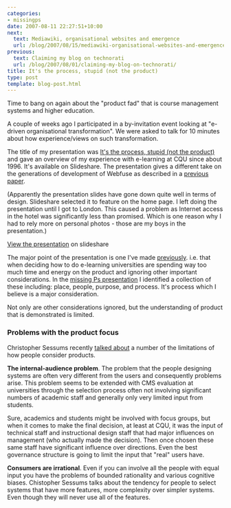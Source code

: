 ```yaml
---
categories:
- missingps
date: 2007-08-11 22:27:51+10:00
next:
  text: Mediawiki, organisational websites and emergence
  url: /blog/2007/08/15/mediawiki-organisational-websites-and-emergence/
previous:
  text: Claiming my blog on technorati
  url: /blog/2007/08/01/claiming-my-blog-on-technorati/
title: It's the process, stupid (not the product)
type: post
template: blog-post.html
---
```

Time to bang on again about the "product fad" that is course management systems and higher education.

A couple of weeks ago I participated in a by-invitation event looking at "e-driven organisational transformation". We were asked to talk for 10 minutes about how experience/views on such transformation.

The title of my presentation was [It's the process, stupid (not the product)](http://www.slideshare.net/davidj/its-the-process-stupid-not-the-product) and gave an overview of my experience with e-learning at CQU since about 1996. It's available on Slideshare. The presentation gives a different take on the generations of development of Webfuse as described in a [previous paper](http://cq-pan.cqu.edu.au/david-jones/Publications/Papers_and_Books/formulation.pdf).

(Apparently the presentation slides have gone down quite well in terms of design. Slideshare selected it to feature on the home page. I left doing the presentation until I got to London. This caused a problem as Internet access in the hotel was significantly less than promised. Which is one reason why I had to rely more on personal photos - those are my boys in the presentation.)

[View the presentation](http://www.slideshare.net/davidj/its-the-process-stupid-not-the-product) on slideshare

The major point of the presentation is one I've made [previously](http://cq-pan.cqu.edu.au/david-jones/Publications/Presentations/missingPs/). i.e. that when deciding how to do e-learning universities are spending way too much time and energy on the product and ignoring other important considerations. In the [missing Ps presentation](http://cq-pan.cqu.edu.au/david-jones/Publications/Presentations/missingPs/) I identified a collection of these including: place, people, purpose, and process. It's process which I believe is a major consideration.

Not only are other considerations ignored, but the understanding of product that is demonstrated is limited.

### Problems with the product focus

Christopher Sessums recently [talked about](http://eduspaces.net/csessums/weblog/179008.html) a number of the limitations of how people consider products.

**The internal-audience problem**. The problem that the people designing systems are often very different from the users and consequently problems arise. This problem seems to be extended with CMS evaluation at universities through the selection process often not involving significant numbers of academic staff and generally only very limited input from students.

Sure, academics and students might be involved with focus groups, but when it comes to make the final decision, at least at CQU, it was the input of technical staff and instructional design staff that had major influences on management (who actually made the decision). Then once chosen these same staff have significant influence over directions. Even the best governance structure is going to limit the input that "real" users have.

**Consumers are irrational**. Even if you can involve all the people with equal input you have the problems of bounded rationality and various cognitive biases. Chistopher Sessums talks about the tendency for people to select systems that have more features, more complexity over simpler systems. Even though they will never use all of the features.